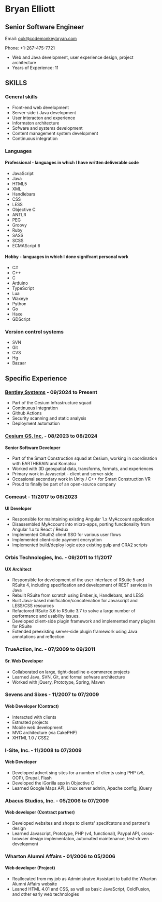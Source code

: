 # Bryan Elliott

## Senior Software Engineer

Email: <ook@codemonkeybryan.com>

Phone: +1-267-475-7721

- Web and Java development, user experience design, project architecture
- Years of Experience: 11

## SKILLS

### General skills

- Front-end web development
- Server-side / Java development
- User interacton and experience
- Informaton architecture
- Sofware and systems development
- Content management system development
- Continuous integration

### Languages

#### Professional - languages in which I have written deliverable code

- JavaScript
- Java
- HTML5
- XML
- Handlebars
- CSS
- LESS
- Objective C
- ANTLR
- PEG
- Groovy
- Ruby
- SASS
- SCSS
- ECMAScript 6

#### Hobby - languages in which I done signifcant personal work

- C#
- C++
- C
- Arduino
- TypeScript
- Lua
- Waxeye
- Python
- Go
- Haxe
- GDScript

### Version control systems

- SVN
- Git
- CVS
- Hg
- Bazaar

## Specific Experience

### [Bentley Systems](https://bentley.com) - 09/2024 to Present

- Part of the Cesium Infrastructure squad
- Continuous Integration
- Github Actions
- Security scanning and static analysis
- Deployment automation

### [Cesium GS, Inc.](https://github.com/CesiumGS) - 08/2023 to 08/2024

#### Senior Software Developer

- Part of the Smart Construction squad at Cesium, working in coordination with EARTHBRAIN and Komatsu
- Worked with 3D geospatial data, transforms, formats, and experiences
- Primary work in Javascript - client and server-side
- Occasional secondary work in Unity / C++ for Smart Construction VR
- Proud to finally be part of an open-source company

### Comcast - 11/2017 to 08/2023

#### UI Developer

- Responsible for maintaining existing Angular 1.x MyAccount application
- Disassembled MyAccount into micro-apps, porting functionality from
  Angular 1.x to React / Redux
- Implemented OAuth2 client SSO for various user flows
- Implemented client-side payment encryption
- Implemented build/deploy logic atop existing gulp and CRA2 scripts

### Orbis Technologies, Inc. - 09/2011 to 11/2017

#### UX Architect

- Responsible for development of the user interface of RSuite 5 and RSuite 4,
  including specification and development of REST services in Java
- Rebuilt RSuite from scratch using Ember.js, Handlebars, and LESS
- Built Java-based minification/concatenation for Javascript and LESS/CSS resources
- Refactored RSuite 3.6 to RSuite 3.7 to solve a large number of performance and usability issues.
- Developed client-side plugin framework and implemented many plugins for RSuite
- Extended preexisting server-side plugin framework using Java annotations and reflection

### TrueAction, Inc. - 07/2009 to 09/2011

#### Sr. Web Developer

- Collaborated on large, tight-deadline e-commerce projects
- Learned Java, SVN, Git, and formal sofware architecture
- Worked with jQuery, Prototype, Spring, Maven

### Sevens and Sixes - 11/2007 to 07/2009

#### Web Developer (Contract)

- Interacted with clients
- Estmated projects
- Mobile web development
- MVC architecture (via CakePHP)
- XHTML 1.0 / CSS2

### I-Site, Inc. - 11/2008 to 07/2009

#### Web Developer

- Developed advert sing sites for a number of clients using PHP (v5, OOP), Drupal, Flash
- Developed the iGorilla app in Objective C
- Learned Google Maps API, Linux server admin, Apache config, jQuery

### Abacus Studios, Inc. - 05/2006 to 07/2009

#### Web developer (Contract partner)

- Developed websites and shops to clients' specifcatons and partner's design
- Learned Javascript, Prototype, PHP (v4, functional), Paypal API,
  cross-browser design implementaton, automated maintenance, test-driven
  development

### Wharton Alumni Affairs - 01/2006 to 05/2006

#### Web developer (Project)

- Reallocated from my job as Administratve Assistant to build the Wharton Alumni Affairs website
- Leaned HTML 4.01 and CSS, as well as basic JavaScript, ColdFusion, and other early web technologies
